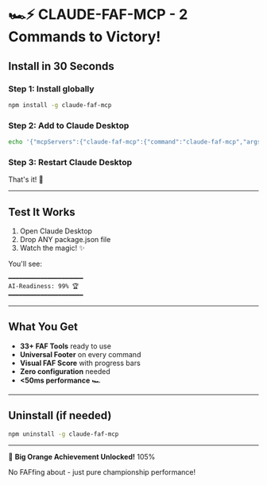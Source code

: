 # 🏎️⚡ CLAUDE-FAF-MCP - 2 Commands to Victory!

## Install in 30 Seconds

### Step 1: Install globally
```bash
npm install -g claude-faf-mcp
```

### Step 2: Add to Claude Desktop
```bash
echo '{"mcpServers":{"claude-faf-mcp":{"command":"claude-faf-mcp","args":[],"env":{}}}}' > ~/Library/Application\ Support/Claude/claude_desktop_config.json
```

### Step 3: Restart Claude Desktop

That's it! 🏁

---

## Test It Works

1. Open Claude Desktop
2. Drop ANY package.json file
3. Watch the magic! ✨

You'll see:
```
━━━━━━━━━━━━━━━━━━━━━
AI-Readiness: 99% 🏆
━━━━━━━━━━━━━━━━━━━━━
```

---

## What You Get

- **33+ FAF Tools** ready to use
- **Universal Footer** on every command
- **Visual FAF Score** with progress bars
- **Zero configuration** needed
- **<50ms performance** 🏎️

---

## Uninstall (if needed)

```bash
npm uninstall -g claude-faf-mcp
```

---

🍊 **Big Orange Achievement Unlocked!** 105%

No FAFfing about - just pure championship performance!